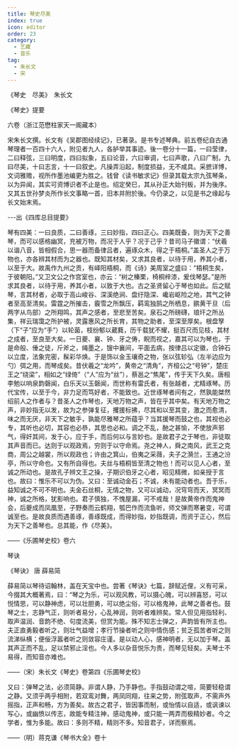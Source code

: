 ```yaml
---
title: 琴史尽美
index: true
icon: editor
order: 23
category:
  - 艺藏
  - 音乐
tag:
  - 朱长文
  - 宋
---
```


《琴史　尽美》　朱长文  

《琴史》提要  

六卷（浙江范懋柱家天一阁藏本）  

宋朱长文撰。长文有《吴郡图经续记》，已著录。是书专述琴典。前五卷纪自古通琴理者一百四十六人，附见者九人，各胪举其事迹。後一卷分十一篇，一曰莹律，二曰释弦，三曰明度，四曰拟象，五曰论音，六曰审调，七曰声歌，八曰广制，九曰尽美，十曰志言，十一曰叙史。凡操弄沿起，制度损益，无不咸具。采摭详博，文词雅赡，视所作墨池编更为胜之。钱曾《读书敏求记》但录其载太宗九弦琴条，以为异闻，其实可资博识者不止是也。绍定癸巳，其从孙正大始刊板，并为後序。又其五世孙梦炎所作长文事略一首，旧本并附於後。今仍录之，以见是书之缘起与长文始末焉。  

---出《四库总目提要》  

琴有四美：一曰良质，二曰善琢，三曰妙指，四曰正心。四美既备，则为天下之善琴，而可以感格幽冥，充被万物，而况于人乎？况于己乎？昔司马子徽谓：“伏羲以谐八音，皆相假合，思一器而备律吕者，遍琢众木，得之于梧桐。”盖圣人之于万物也，亦各辨其材而为之器也。既知其材矣，又求其良者，以待于用，养其小者，以至于大。故禹作九州之贡，有峄阳梧桐，而《诗》美周室之盛曰：“梧桐生矣，于彼朝阳。”又卫文公之作宫室也，亦云：“树之榛栗，椅桐梓漆，爰伐琴瑟。”是所求其良者，以待于用，养其小者，以致于大也。古之圣贤留心于琴也如此。后之赋琴，言其材者，必取于高山峻谷、深溪绝涧、盘纡隐深、巉岩岖险之地，其气之钟者至高至清矣。雷霆之所摧击，霰雪之所飘压，羁鸾独鹄之所栖息，鹂黄干旦（后两字从鸟部）之所翔鸣，其声之感者，至悲至苦矣。泉石之所磅礴，琅玕之所丛集，祥云瑞霭之所护被，灵露惠风之所长育，其物之助者，至深至厚矣。根盘孥（下“子”应为“手”）以轮菌，枝纷郁以葳蕤，历千载犹不耀，挺百尺而见枝，其材之成者，至良至大矣。一日夔、襄、钟、牙之俦，睨而视之，嘉其可以为琴也，于是命般、倕之徒，斤斧之，绳墨之，锼中襄间，平面去病，按律吕以定徽，合钟石以立度，法象完密，髹彩华焕。于是饰以金玉瓖奇之物，张以弦轸弘（左半边应为勺）弭之用，而琴成矣。昔伏羲之“龙吟”，黄帝之“清角”，齐桓公之“号钟”，楚庄王之“绕梁”，相如之“绿倚”（“人”应为“丝”），蔡邕之“焦尾”，传于天下久矣。唐相李勉以响泉韵磬闻，白乐天以玉磬闻，而世称有雷氏者，有张越者，尤精琢琴。历代宝传，以至于今，非力足而笃好者，不能致也。近世琢琴者间有之，然孰能桀然绍前人之作者与？昔圣人之作琴也，天地万物之声，皆在乎其中矣。有天地万物之声，非妙指无以发，故为之参弹复征，攫援标拂，尽其和以至其变，激之而愈清，味之而无厌，非天下之敏手，孰能尽雅琴之所蕴乎？当其援琴而鼓之也，其视也必专，其听也必切，其容也必恭，其思也必和。调之不乱，酏之甚愉，不使放声邪气，得奸其间，发于心，应于手，而后何以与言妙也。是故君子之于琴也，非徒取其声音而已。达则于以观政焉，穷则于以守命焉。尧之神人，舜之南风，武王之克商，周公之越裳，所以观政也；许由之箕山，伯夷之采薇，夫子之漪兰，王通之汾亭，所以守命也。又有所自得也。夫丝与梧桐皆至清之物也！而可以见人心者，至诚之所动也。是故孔子辨文王之操，子期识伯牙之心者，昭见精微，如亲授于言也。故曰：惟乐不可以为伪。又曰：至诚动金石；不诚，未有能动者也。吾于乐，益知诚之不可不明也。夫金石丝桐，无情之物，又可以诚动，况穹穹而天，冥冥而神，诚之所格，犹影响也。君子慎独，不愧屋漏，可不戒哉！是故黄帝作而鬼神会，后夔成而凤凰至，子野奏而云鹤翔，瓠巴作而流鱼听，师文弹而寒暑变，可谓诚至也。是故良质而遇善琢，善琢既成，而得妙指，妙指既调，而资于正心，然后为天下之善琴也。总其能，作《尽美》。  

——《乐圃琴史校》卷六  

琴诀  

《琴诀》  唐 薛易简  

薛易简以琴待诏翰林，盖在天宝中也。尝著《琴诀》七篇，辞赋近俚，义有可采，今掇其大概著焉，曰：“琴之为乐，可以观风教，可以摄心魄，可以辨喜怒，可以悦情思，可以静神虑，可以壮胆勇，可以绝尘俗，可以格鬼神，此琴之善者也。鼓琴之士，志静气正，则听者易分，心乱神润，则听者难辨矣。常人但见用指轻利、取声温润、音韵不绝、句度流美，但赏为能。殊不知志士弹之，声韵皆有所主也。夫正直勇毅者听之，则壮气益增；孝行节操者听之则中情伤感；贫乏孤苦者听之则流涕纵横；便佞浮嚣者听之则敛容庄谨。是以动人心，感神明者，无以加于琴。盖其声正而不乱，足以禁邪止淫也。今人多以杂音悦乐为贵，而琴见轻矣。夫琴士不易得，而知音亦难也。  

 ——（宋）朱长文《琴史》卷第四《乐圃琴史校》  

又曰：弹琴之法，必须简静。非谓人静，乃手静也。手指鼓动谓之喧，简要轻稳谓之静。又须乎两乎相附，若双鸾对舞，两凤同翔，往来之势，附弦取声，不需声外摇指，正声和畅，方为善矣。故古之君子，皆因事而制，或怡情以自适，或讽谏以写心，或幽愤以传志，故能专精注神，感动鬼神，或只能一两弄而极精妙者。今之学者，惟为多能。故曰：多则不精，精则不多。知音君子，详而察焉。  

 ——（明）蒋克谦《琴书大全》卷十  
